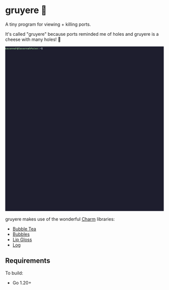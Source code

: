 # gruyere 🧀
A tiny program for viewing + killing ports. 

It's called "gruyere" because ports reminded me of holes and gruyere is a cheese with many holes! 🧀

![](gruyere.gif)


gruyere makes use of the wonderful [Charm](https://github.com/charmbracelet) libraries:
- [Bubble Tea](https://github.com/charmbracelet/bubbletea)
- [Bubbles](https://github.com/charmbracelet/bubbles)
- [Lip Gloss](https://github.com/charmbracelet/lipgloss)
- [Log](https://github.com/charmbracelet/log)

## Requirements
To build:
- Go 1.20+